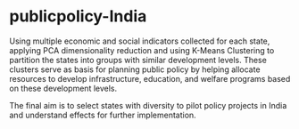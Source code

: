 # publicpolicy-India
Using multiple economic and social indicators collected for each state, 
applying PCA dimensionality reduction and using K-Means Clustering to partition the states into groups with similar development levels. 
These clusters serve as basis for planning public policy by helping allocate resources to develop 
infrastructure, education, and welfare programs based on these development levels.

The final aim is to select states with diversity to pilot policy projects in India and understand effects for further implementation. 

